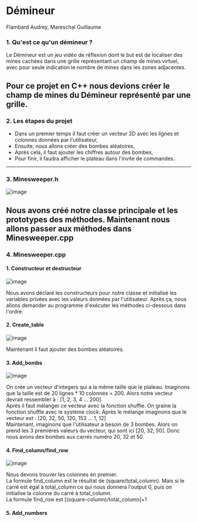 # Démineur
Flambard Audrey, Mareschal Guillaume

### 1. Qu'est ce qu'un démineur ?

Le Démineur est un jeu vidéo de réflexion dont le but est de localiser des mines cachées dans une grille représentant un champ de mines virtuel, avec pour seule indication le nombre de mines dans les zones adjacentes.

Pour ce projet en C++ nous devions créer le champ de mines du Démineur représenté par une grille.
---
### 2. Les étapes du projet

 - Dans un premier temps il faut créer un vecteur 2D avec les lignes et colonnes données par l'utilisateur,
 - Ensuite, nous allons créer des bombes aléatoires,
 - Après cela, il faut ajouter les chiffres autour des bombes,
 - Pour finir, il faudra afficher le plateau dans l'invite de commandes.
 ---
 ### 3. Minesweeper.h
 
 ![image](https://user-images.githubusercontent.com/70451979/118103318-1286d200-b3da-11eb-9804-420b2fb3a192.png)

Nous avons créé notre classe principale et les prototypes des méthodes. Maintenant nous allons passer aux méthodes dans Minesweeper.cpp
---
### 4. Minesweeper.cpp

#### 1. Constructeur et destructeur
![image](https://user-images.githubusercontent.com/70451979/118103817-a193ea00-b3da-11eb-8ef4-2eb8c6545782.png)

Nous avons déclaré les constructeurs pour notre classe et initialisé les variables privées avec les valeurs données par l'utilisateur. Après ça, nous allons demander au programme d'exécuter les méthodes ci-dessous dans l'ordre.

#### 2. Create_table
![image](https://user-images.githubusercontent.com/70451979/118104232-28e15d80-b3db-11eb-8491-3c47dfc5b681.png)

Maintenant il faut ajouter des bombes aléatoires.

#### 3. Add_bombs
![image](https://user-images.githubusercontent.com/70451979/118104644-ae650d80-b3db-11eb-9329-6194aba4a8b0.png)

On crée un vecteur d'integers qui a la même taille que le plateau. Imaginons que la taille est de 20 lignes * 10 colonnes = 200. Alors notre vecteur devrait ressembler à : [1, 2, 3, 4 ... 200]. <br/>
Après il faut mélanger ce vecteur avec la fonction shuffle. On graine la fonction shuffle avec le système clock. Après le mélange imaginons que le vecteur est : [20, 32, 50, 120, 153 ... 1, 12] <br/>
Maintenant, imaginons que l'utilisateur a besoin de 3 bombes. Alors on prend les 3 premières valeurs du vecteur, qui sont ici [20, 32, 50]. Donc nous avons des bombes aux carrés numéro 20, 32 et 50.

#### 4. Find_column/find_row
![image](https://user-images.githubusercontent.com/70451979/118107656-53cdb080-b3df-11eb-901f-4e95f8ce8901.png)

Nous devons trouver les colonnes en premier. <br/>
La formule find_column est le résultat de (square/total_column). Mais si le carré est égal à total_column ce qui nous donnera l'output 0, puis on initialise la colonne du carré à total_column. <br/>
La formule find_row est [(square-column)/total_column]+1

#### 5. Add_numbers


